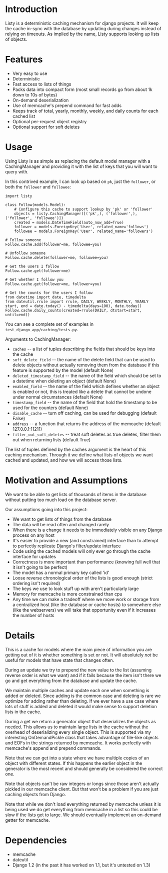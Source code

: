 Introduction
============

Listy is a deterministic caching mechanism for django projects. It
will keep the cache in-sync with the database by updating during
changes instead of relying on timeouts. As implied by the name, Listy
supports looking up lists of objects.

Features
========

* Very easy to use
* Deterministic
* Fast access to lists of things
* Packs data into compact form (most small records go from about 1k down to 10s of bytes)
* On-demand deserialization
* Use of memcache's prepend command for fast adds
* Keeps track of total, yearly, monthly, weekly, and daily counts for each cached list
* Optional per-request object registry
* Optional support for soft deletes

Usage
=====

Using Listy is as simple as replacing the default model manager with a
CachingManager and providing it with the list of keys that you will
want to query with.
    
In this contrived example, I can look up based on `pk`, just the
`follower`, or both the `follower` and `followee`:

    import listy
    
    class Follow(models.Model):
        # Configure this cache to support lookup by 'pk' or 'follower'
        objects = listy.CachingManager([('pk',), ('follower',), ('follower', 'followee')])
        created = models.DateTimeField(auto_now_add=True)
        follower = models.ForeignKey('User', related_name='follows')
        followee = models.ForeignKey('User', related_name='followers')
    
    # Follow someone
    Follow.cache.add(follower=me, followee=you)
    
    # Unfollow someone
    Follow.cache.delete(follower=me, followee=you)
    
    # Get the users I follow
    Follow.cache.get(follower=me)

    # Get whether I follow you
    Follow.cache.get(follower=me, follower=you)

    # Get the counts for the users I follow
    from datetime import date, timedelta
    from dateutil.rrule import rrule, DAILY, WEEKLY, MONTHLY, YEARLY
    start, end = date.today() - timedelta(days=100), date.today()
    Follow.cache.daily_counts(created=rrule(DAILY, dtstart=start, until=end))

You can see a complete set of examples in `test_django_app/caching/tests.py`.

Arguments to CachingManager:

* `caches` -- a list of tuples describing the fields that should be keys into the cache
* `soft_delete_field` -- the name of the delete field that can be used to delete objects without actually removing them from the database if this feature is supported by the model (default None)
* `deleted_timestamp_field` -- the name of the field which should be set to a datetime when deleting an object (default None)
* `enabled_field` -- the name of the field which defines whether an object is enabled or not, this is treated like a delete that cannot be undone under normal circumstances (default None)
* `timestamp_field` -- the name of the field that hold the timestamp to be used for the counters (default None)
* `disable_cache` -- turn off caching, can be used for debugging (default False)
* `address` -- a function that returns the address of the memcache (default 127.0.0.1:11211)
* `filter_out_soft_deletes` -- treat soft deletes as true deletes, filter them out when returning lists (default True)

The list of tuples defined by the caches argument is the heart of this
caching mechanism. Through it we define what lists of objects we want
cached and updated, and how we will access those lists.

Motivation and Assumptions
==========================

We want to be able to get lists of thousands of items in the database
without putting too much load on the database server.

Our assumptions going into this project:

* We want to get lists of things from the database
* The data will be read often and changed rarely
* When there is a change it needs to be immediately visible on any Django process on any host
* It's easier to provide a new (and constrained) interface than to attempt to perfectly replicate Django's filter/update interface
* Code using the cached models will only ever go through the cache interface for updates
* Correctness is more important than performance (knowing full well that it isn't going to be perfect)
* The model has a normal primary key called 'id'
* Loose reverse chronological order of the lists is good enough (strict ordering isn't required)
* The keys we use to look stuff up with aren't particularly large
* Memory for memcache is more constrained than cpu
* Any time we can make a tradeoff where we move work or storage from a centralized host (like the database or cache hosts) to somewhere else (like the webservers) we will take that opportunity even if it increases the number of hosts

Details
=======

This is a cache for models where the main piece of information you are
getting out of it is whether something is set or not. It will
absolutely *not* be useful for models that have state that changes
often.

During an update we try to prepend the new value to the list (assuming
reverse order is what we want) and if it fails because the item isn't
there we go and get everything from the database and update the cache.

We maintain multiple caches and update each one when something is
added or deleted. Since adding is the common case and deleting is rare
we optimize for adding rather than deleting. If we ever have a use
case where lots of stuff is added and deleted it would make sense to
support deletion lists in the cache.

During a get we return a generator object that deserializes the
objects as needed. This allows us to maintain large lists in the cache
without the overhead of deserializing every single object. This is
supported via my interesting OnDemandPickle class that takes advantage
of file-like objects and EOFs in the strings returned by memcache. It
works perfectly with memcache's append and prepend commands.

Note that we can get into a state where we have multiple copies of an
object with different states. If this happens the earlier object in
the generator is the most recent and should generally be considered
the correct one.

Note that objects can't be raw integers or longs since those aren't
actually pickled in our memcache client. But that won't be a problem
if you are just caching objects from Django.

Note that while we don't load everything returned by memcache unless
it is being used we do get everything from memcache in a list so this
could be slow if the lists get to large. We should eventually
implement an on-demand getter for memcache.

Dependencies
============

* memcache
* dateutil
* Django 1.2 (in the past it has worked on 1.1, but it's untested on 1.3)

